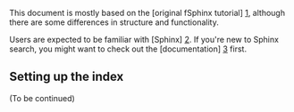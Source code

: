 This document is mostly based on the [original fSphinx tutorial] [1], although there are some differences in structure and functionality.

Users are expected to be familiar with [Sphinx] [2]. If you're new to Sphinx search, you might want to check out the [documentation] [3] first.

Setting up the index
--------------------

(To be continued)

[1]: http://github.com/alexksikes/fSphinx/tree/master/tutorial
[2]: http://sphinxsearch.com
[3]: http://sphinxsearch.com/docs/current.html